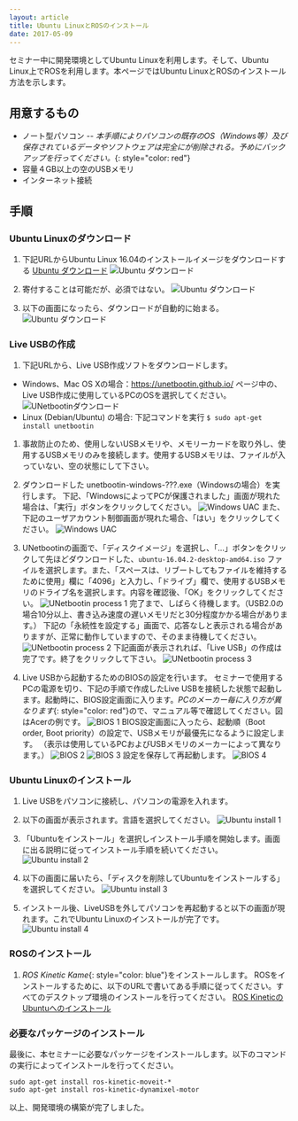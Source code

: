 ```yaml
---
layout: article
title: Ubuntu LinuxとROSのインストール
date: 2017-05-09
---
```


セミナー中に開発環境としてUbuntu Linuxを利用します。そして、Ubuntu
Linux上でROSを利用します。本ページではUbuntu
LinuxとROSのインストール方法を示します。

## 用意するもの

- ノート型パソコン
-- *本手順によりパソコンの既存のOS（Windows等）及び保存されているデータやソフトウェアは完全にが削除される。予めにバックアップを行ってください。*{: style="color: red"}
- 容量４GB以上の空のUSBメモリ
- インターネット接続

## 手順

### Ubuntu Linuxのダウンロード

1. 下記URLからUbuntu Linux 16.04のインストールイメージをダウンロードする
  [Ubuntu ダウンロード](https://www.ubuntu.com/download/desktop)
  ![Ubuntu ダウンロード](/images/ubuntu_download_1.png)

1. 寄付することは可能だが、必須ではない。
  ![Ubuntu ダウンロード](/images/ubuntu_download_2.png)

1. 以下の画面になったら、ダウンロードが自動的に始まる。
  ![Ubuntu ダウンロード](/images/ubuntu_download_3.png)

### Live USBの作成

1. 下記URLから、Live USB作成ソフトをダウンロードします。
  - Windows、Mac OS Xの場合：https://unetbootin.github.io/
    ページ中の、Live USB作成に使用しているPCのOSを選択してください。
    ![UNetbootinダウンロード](/images/unetbootin_download.png)
  - Linux (Debian/Ubuntu) の場合: 下記コマンドを実行
    `$ sudo apt-get install unetbootin`

1. 事故防止のため、使用しないUSBメモリや、メモリーカードを取り外し、使用するUSBメモリのみを接続します。使用するUSBメモリは、ファイルが入っていない、空の状態にして下さい。

1. ダウンロードした unetbootin-windows-???.exe（Windowsの場合）を実行します。
  下記、「WindowsによってPCが保護されました」画面が現れた場合は、「実行」ボタンをクリックしてください。
  ![Windows UAC](/images/windows_idiot_screen.png)
  また、下記のユーザアカウント制御画面が現れた場合、「はい」をクリックしてください。
  ![Windows UAC](/images/windows_uac.png)

1. UNetbootinの画面で、「ディスクイメージ」を選択し、「…」ボタンをクリックして先ほどダウンロードした、`ubuntu-16.04.2-desktop-amd64.iso` ファイルを選択します。また、「スペースは、リブートしてもファイルを維持するために使用」欄に「4096」と入力し、「ドライブ」欄で、使用するUSBメモリのドライブ名を選択します。内容を確認後、「OK」をクリックしてください。
  ![UNetbootin process 1](/images/unetbootin_setting.png)
  完了まで、しばらく待機します。（USB2.0の場合10分以上、書き込み速度の遅いメモリだと30分程度かかる場合があります。）
  下記の「永続性を設定する」画面で、応答なしと表示される場合がありますが、正常に動作していますので、そのまま待機してください。
  ![UNetbootin process 2](/images/unetbootin_freeze.png)
  下記画面が表示されれば、「Live USB」の作成は完了です。終了をクリックして下さい。
  ![UNetbootin process 3](/images/unetbootin_end.png)

1. Live USBから起動するためのBIOSの設定を行います。
  セミナーで使用するPCの電源を切り、下記の手順で作成したLive USBを接続した状態で起動します。起動時に、BIOS設定画面に入ります。*PCのメーカー毎に入り方が異なります*{: style="color: red"}ので、マニュアル等で確認してください。図はAcerの例です。
  ![BIOS 1](/images/acer_boot.png)
  BIOS設定画面に入ったら、起動順（Boot order, Boot priority）の設定で、USBメモリが最優先になるように設定します。 （表示は使用しているPCおよびUSBメモリのメーカーによって異なります。）
  ![BIOS 2](/images/acer_boot_order1.png)
  ![BIOS 3](/images/acer_boot_order2.png)
  設定を保存して再起動します。
  ![BIOS 4](/images/acer_boot_save.png)

### Ubuntu Linuxのインストール

1. Live USBをパソコンに接続し、パソコンの電源を入れます。

1. 以下の画面が表示されます。言語を選択してください。
  ![Ubuntu install 1](/images/ubuntu_install_1.png)

1. 「Ubuntuをインストール」を選択しインストール手順を開始します。画面に出る説明に従ってインストール手順を続いてください。
  ![Ubuntu install 2](/images/ubuntu_install_2.png)

1. 以下の画面に届いたら、「ディスクを削除してUbuntuをインストールする」を選択してください。
  ![Ubuntu install 3](/images/ubuntu_install_3.png)

1. インストール後、LiveUSBを外してパソコンを再起動すると以下の画面が現れます。これでUbuntu Linuxのインストールが完了です。
  ![Ubuntu install 4](/images/ubuntu_install_4.png)


### ROSのインストール

1. *ROS Kinetic Kame*{: style="color: blue"}をインストールします。
  ROSをインストールするために、以下のURLで書いてある手順に従ってください。すべてのデスクトップ環境のインストールを行ってください。
  [ROS KineticのUbuntuへのインストール](http://wiki.ros.org/ja/kinetic/Installation/Ubuntu)


### 必要なパッケージのインストール

最後に、本セミナーに必要なパッケージをインストールします。以下のコマンドの実行によってインストールを行ってください。

    sudo apt-get install ros-kinetic-moveit-*
    sudo apt-get install ros-kinetic-dynamixel-motor

以上、開発環境の構築が完了しました。
